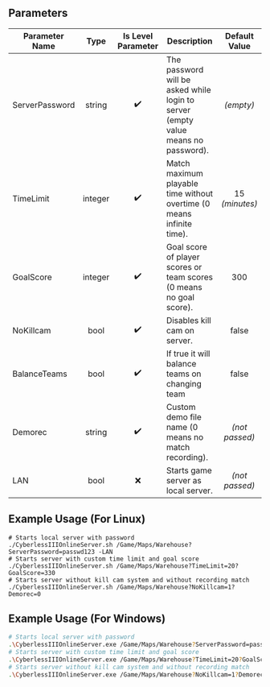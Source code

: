 ## Parameters

| **Parameter Name** | **Type** | **Is Level Parameter**  | **Description**                                                                   | **Default Value** |
|--------------------|:--------:|:-----------------------:|-----------------------------------------------------------------------------------|:-----------------:|
| ServerPassword     |  string  |           ✔️            | The password will be asked while login to server (empty value means no password). |     *(empty)*     |
| TimeLimit          | integer  |           ✔️            | Match maximum playable time without overtime (0 means infinite time).             |  15 *(minutes)*   |
| GoalScore          | integer  |           ✔️            | Goal score of player scores or team scores (0 means no goal score).               |        300        |
| NoKillcam          |   bool   |           ✔️            | Disables kill cam on server.                                                      |       false       |
| BalanceTeams       |   bool   |           ✔️            | If true it will balance teams on changing team                                    |       false       |
| Demorec            |  string  |           ✔️            | Custom demo file name (0 means no match recording).                               |  *(not passed)*   |
| LAN                |   bool   |           ❌            | Starts game server as local server.                                               |  *(not passed)*   |


## Example Usage (For Linux)
```shell
# Starts local server with password
./CyberlessIIIOnlineServer.sh /Game/Maps/Warehouse?ServerPassword=passwd123 -LAN
# Starts server with custom time limit and goal score
./CyberlessIIIOnlineServer.sh /Game/Maps/Warehouse?TimeLimit=20?GoalScore=330
# Starts server without kill cam system and without recording match
./CyberlessIIIOnlineServer.sh /Game/Maps/Warehouse?NoKillcam=1?Demorec=0
```

## Example Usage (For Windows)
```bash
# Starts local server with password
.\CyberlessIIIOnlineServer.exe /Game/Maps/Warehouse?ServerPassword=passwd123 -LAN
# Starts server with custom time limit and goal score
.\CyberlessIIIOnlineServer.exe /Game/Maps/Warehouse?TimeLimit=20?GoalScore=330
# Starts server without kill cam system and without recording match
.\CyberlessIIIOnlineServer.exe /Game/Maps/Warehouse?NoKillcam=1?Demorec=0
```
